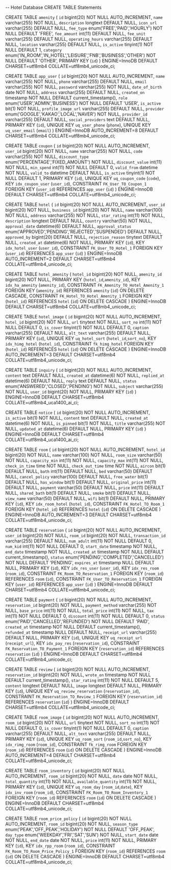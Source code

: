 -- Hotel Database CREATE TABLE Statements

CREATE TABLE `amenity` (
  `id` bigint(20) NOT NULL AUTO_INCREMENT,
  `name` varchar(255) NOT NULL,
  `description` longtext DEFAULT NULL,
  `icon_url` varchar(255) DEFAULT NULL,
  `fee_type` enum('FREE','PAID','HOURLY') NOT NULL DEFAULT 'FREE',
  `fee_amount` int(11) DEFAULT NULL,
  `fee_unit` varchar(255) DEFAULT NULL,
  `operating_hours` varchar(255) DEFAULT NULL,
  `location` varchar(255) DEFAULT NULL,
  `is_active` tinyint(1) NOT NULL DEFAULT 1,
  `category` enum('IN_ROOM','IN_HOTEL','LEISURE','FNB','BUSINESS','OTHER') NOT NULL DEFAULT 'OTHER',
  PRIMARY KEY (`id`)
) ENGINE=InnoDB DEFAULT CHARSET=utf8mb4 COLLATE=utf8mb4_unicode_ci;

CREATE TABLE `app_user` (
  `id` bigint(20) NOT NULL AUTO_INCREMENT,
  `name` varchar(255) NOT NULL,
  `phone` varchar(255) DEFAULT NULL,
  `email` varchar(255) NOT NULL,
  `password` varchar(255) NOT NULL,
  `date_of_birth` date NOT NULL,
  `address` varchar(255) DEFAULT NULL,
  `created_on` timestamp NOT NULL DEFAULT current_timestamp(),
  `role` enum('USER','ADMIN','BUSINESS') NOT NULL DEFAULT 'USER',
  `is_active` bit(1) NOT NULL,
  `profile_image_url` varchar(255) DEFAULT NULL,
  `provider` enum('GOOGLE','KAKAO','LOCAL','NAVER') NOT NULL,
  `provider_id` varchar(255) DEFAULT NULL,
  `social_providers` text DEFAULT NULL,
  PRIMARY KEY (`id`),
  UNIQUE KEY `uq_user_phone` (`phone`),
  UNIQUE KEY `uq_user_email` (`email`)
) ENGINE=InnoDB AUTO_INCREMENT=8 DEFAULT CHARSET=utf8mb4 COLLATE=utf8mb4_unicode_ci;

CREATE TABLE `coupon` (
  `id` bigint(20) NOT NULL AUTO_INCREMENT,
  `user_id` bigint(20) NOT NULL,
  `name` varchar(255) NOT NULL,
  `code` varchar(255) NOT NULL,
  `discount_type` enum('PERCENTAGE','FIXED_AMOUNT') NOT NULL,
  `discount_value` int(11) NOT NULL,
  `min_spend` int(11) NOT NULL DEFAULT 0,
  `valid_from` datetime NOT NULL,
  `valid_to` datetime DEFAULT NULL,
  `is_active` tinyint(1) NOT NULL DEFAULT 1,
  PRIMARY KEY (`id`),
  UNIQUE KEY `uq_coupon_code` (`code`),
  KEY `idx_coupon_user` (`user_id`),
  CONSTRAINT `FK_User_TO_Coupon_1` FOREIGN KEY (`user_id`) REFERENCES `app_user` (`id`)
) ENGINE=InnoDB DEFAULT CHARSET=utf8mb4 COLLATE=utf8mb4_unicode_ci;

CREATE TABLE `hotel` (
  `id` bigint(20) NOT NULL AUTO_INCREMENT,
  `user_id` bigint(20) NOT NULL,
  `business_id` bigint(20) NOT NULL,
  `name` varchar(100) NOT NULL,
  `address` varchar(255) NOT NULL,
  `star_rating` int(11) NOT NULL,
  `description` longtext DEFAULT NULL,
  `country` varchar(50) NOT NULL,
  `approval_date` datetime(6) DEFAULT NULL,
  `approval_status` enum('APPROVED','PENDING','REJECTED','SUSPENDED') DEFAULT NULL,
  `approved_by` bigint(20) DEFAULT NULL,
  `rejection_reason` tinytext DEFAULT NULL,
  `created_at` datetime(6) NOT NULL,
  PRIMARY KEY (`id`),
  KEY `idx_hotel_user` (`user_id`),
  CONSTRAINT `FK_User_TO_Hotel_1` FOREIGN KEY (`user_id`) REFERENCES `app_user` (`id`)
) ENGINE=InnoDB AUTO_INCREMENT=2 DEFAULT CHARSET=utf8mb4 COLLATE=utf8mb4_unicode_ci;

CREATE TABLE `hotel_amenity` (
  `hotel_id` bigint(20) NOT NULL,
  `amenity_id` bigint(20) NOT NULL,
  PRIMARY KEY (`hotel_id`,`amenity_id`),
  KEY `idx_ha_amenity` (`amenity_id`),
  CONSTRAINT `FK_Amenity_TO_Hotel_Amenity_1` FOREIGN KEY (`amenity_id`) REFERENCES `amenity` (`id`) ON DELETE CASCADE,
  CONSTRAINT `FK_Hotel_TO_Hotel_Amenity_1` FOREIGN KEY (`hotel_id`) REFERENCES `hotel` (`id`) ON DELETE CASCADE
) ENGINE=InnoDB DEFAULT CHARSET=utf8mb4 COLLATE=utf8mb4_unicode_ci;

CREATE TABLE `hotel_image` (
  `id` bigint(20) NOT NULL AUTO_INCREMENT,
  `hotel_id` bigint(20) NOT NULL,
  `url` tinytext NOT NULL,
  `sort_no` int(11) NOT NULL DEFAULT 0,
  `is_cover` tinyint(1) NOT NULL DEFAULT 0,
  `caption` varchar(255) DEFAULT NULL,
  `alt_text` varchar(255) DEFAULT NULL,
  PRIMARY KEY (`id`),
  UNIQUE KEY `uq_hotel_sort` (`hotel_id`,`sort_no`),
  KEY `idx_himg_hotel` (`hotel_id`),
  CONSTRAINT `fk_himg_hotel` FOREIGN KEY (`hotel_id`) REFERENCES `hotel` (`id`) ON DELETE CASCADE
) ENGINE=InnoDB AUTO_INCREMENT=3 DEFAULT CHARSET=utf8mb4 COLLATE=utf8mb4_unicode_ci;

CREATE TABLE `inquiry` (
  `id` bigint(20) NOT NULL AUTO_INCREMENT,
  `content` text DEFAULT NULL,
  `created_at` datetime(6) NOT NULL,
  `replied_at` datetime(6) DEFAULT NULL,
  `reply` text DEFAULT NULL,
  `status` enum('ANSWERED','CLOSED','PENDING') NOT NULL,
  `subject` varchar(255) NOT NULL,
  `user_id` bigint(20) NOT NULL,
  PRIMARY KEY (`id`)
) ENGINE=InnoDB DEFAULT CHARSET=utf8mb4 COLLATE=utf8mb4_uca1400_ai_ci;

CREATE TABLE `notice` (
  `id` bigint(20) NOT NULL AUTO_INCREMENT,
  `is_active` bit(1) NOT NULL,
  `content` text DEFAULT NULL,
  `created_at` datetime(6) NOT NULL,
  `is_pinned` bit(1) NOT NULL,
  `title` varchar(255) NOT NULL,
  `updated_at` datetime(6) DEFAULT NULL,
  PRIMARY KEY (`id`)
) ENGINE=InnoDB DEFAULT CHARSET=utf8mb4 COLLATE=utf8mb4_uca1400_ai_ci;

CREATE TABLE `room` (
  `id` bigint(20) NOT NULL AUTO_INCREMENT,
  `hotel_id` bigint(20) NOT NULL,
  `name` varchar(100) NOT NULL,
  `room_size` varchar(50) NOT NULL,
  `capacity_min` int(11) NOT NULL,
  `capacity_max` int(11) NOT NULL,
  `check_in_time` time NOT NULL,
  `check_out_time` time NOT NULL,
  `aircon` bit(1) DEFAULT NULL,
  `bath` int(11) DEFAULT NULL,
  `bed` varchar(50) DEFAULT NULL,
  `cancel_policy` varchar(100) DEFAULT NULL,
  `free_water` bit(1) DEFAULT NULL,
  `has_window` bit(1) DEFAULT NULL,
  `original_price` int(11) DEFAULT NULL,
  `payment` varchar(50) DEFAULT NULL,
  `price` int(11) DEFAULT NULL,
  `shared_bath` bit(1) DEFAULT NULL,
  `smoke` bit(1) DEFAULT NULL,
  `view_name` varchar(50) DEFAULT NULL,
  `wifi` bit(1) DEFAULT NULL,
  PRIMARY KEY (`id`),
  KEY `idx_room_hotel` (`hotel_id`),
  CONSTRAINT `FK_Hotel_TO_Room_1` FOREIGN KEY (`hotel_id`) REFERENCES `hotel` (`id`) ON DELETE CASCADE
) ENGINE=InnoDB AUTO_INCREMENT=3 DEFAULT CHARSET=utf8mb4 COLLATE=utf8mb4_unicode_ci;

CREATE TABLE `reservation` (
  `id` bigint(20) NOT NULL AUTO_INCREMENT,
  `user_id` bigint(20) NOT NULL,
  `room_id` bigint(20) NOT NULL,
  `transaction_id` varchar(255) DEFAULT NULL,
  `num_adult` int(11) NOT NULL DEFAULT 0,
  `num_kid` int(11) NOT NULL DEFAULT 0,
  `start_date` timestamp NOT NULL,
  `end_date` timestamp NOT NULL,
  `created_at` timestamp NOT NULL DEFAULT current_timestamp(),
  `status` enum('PENDING','COMPLETED','CANCELLED') NOT NULL DEFAULT 'PENDING',
  `expires_at` timestamp NULL DEFAULT NULL,
  PRIMARY KEY (`id`),
  KEY `idx_res_user` (`user_id`),
  KEY `idx_res_room` (`room_id`),
  CONSTRAINT `FK_Room_TO_Reservation_1` FOREIGN KEY (`room_id`) REFERENCES `room` (`id`),
  CONSTRAINT `FK_User_TO_Reservation_1` FOREIGN KEY (`user_id`) REFERENCES `app_user` (`id`)
) ENGINE=InnoDB DEFAULT CHARSET=utf8mb4 COLLATE=utf8mb4_unicode_ci;

CREATE TABLE `payment` (
  `id` bigint(20) NOT NULL AUTO_INCREMENT,
  `reservation_id` bigint(20) NOT NULL,
  `payment_method` varchar(255) NOT NULL,
  `base_price` int(11) NOT NULL,
  `total_price` int(11) NOT NULL,
  `tax` int(11) NOT NULL DEFAULT 0,
  `discount` int(11) NOT NULL DEFAULT 0,
  `status` enum('PAID','CANCELLED','REFUNDED') NOT NULL DEFAULT 'PAID',
  `created_at` timestamp NOT NULL DEFAULT current_timestamp(),
  `refunded_at` timestamp NULL DEFAULT NULL,
  `receipt_url` varchar(255) DEFAULT NULL,
  PRIMARY KEY (`id`),
  UNIQUE KEY `uq_receipt_url` (`receipt_url`),
  KEY `idx_pay_res` (`reservation_id`),
  CONSTRAINT `FK_Reservation_TO_Payment_1` FOREIGN KEY (`reservation_id`) REFERENCES `reservation` (`id`)
) ENGINE=InnoDB DEFAULT CHARSET=utf8mb4 COLLATE=utf8mb4_unicode_ci;

CREATE TABLE `review` (
  `id` bigint(20) NOT NULL AUTO_INCREMENT,
  `reservation_id` bigint(20) NOT NULL,
  `wrote_on` timestamp NOT NULL DEFAULT current_timestamp(),
  `star_rating` int(11) NOT NULL DEFAULT 5,
  `content` longtext DEFAULT NULL,
  `image` longtext DEFAULT NULL,
  PRIMARY KEY (`id`),
  UNIQUE KEY `uq_review_reservation` (`reservation_id`),
  CONSTRAINT `FK_Reservation_TO_Review_1` FOREIGN KEY (`reservation_id`) REFERENCES `reservation` (`id`)
) ENGINE=InnoDB DEFAULT CHARSET=utf8mb4 COLLATE=utf8mb4_unicode_ci;

CREATE TABLE `room_image` (
  `id` bigint(20) NOT NULL AUTO_INCREMENT,
  `room_id` bigint(20) NOT NULL,
  `url` tinytext NOT NULL,
  `sort_no` int(11) NOT NULL DEFAULT 0,
  `is_cover` tinyint(1) NOT NULL DEFAULT 0,
  `caption` varchar(255) DEFAULT NULL,
  `alt_text` varchar(255) DEFAULT NULL,
  PRIMARY KEY (`id`),
  UNIQUE KEY `uq_room_sort` (`room_id`,`sort_no`),
  KEY `idx_rimg_room` (`room_id`),
  CONSTRAINT `fk_rimg_room` FOREIGN KEY (`room_id`) REFERENCES `room` (`id`) ON DELETE CASCADE
) ENGINE=InnoDB AUTO_INCREMENT=4 DEFAULT CHARSET=utf8mb4 COLLATE=utf8mb4_unicode_ci;

CREATE TABLE `room_inventory` (
  `id` bigint(20) NOT NULL AUTO_INCREMENT,
  `room_id` bigint(20) NOT NULL,
  `date` date NOT NULL,
  `total_quantity` int(11) NOT NULL,
  `available_quantity` int(11) NOT NULL,
  PRIMARY KEY (`id`),
  UNIQUE KEY `uq_room_day` (`room_id`,`date`),
  KEY `idx_inv_room` (`room_id`),
  CONSTRAINT `FK_Room_TO_Room_Inventory_1` FOREIGN KEY (`room_id`) REFERENCES `room` (`id`) ON DELETE CASCADE
) ENGINE=InnoDB DEFAULT CHARSET=utf8mb4 COLLATE=utf8mb4_unicode_ci;

CREATE TABLE `room_price_policy` (
  `id` bigint(20) NOT NULL AUTO_INCREMENT,
  `room_id` bigint(20) NOT NULL,
  `season_type` enum('PEAK','OFF_PEAK','HOLIDAY') NOT NULL DEFAULT 'OFF_PEAK',
  `day_type` enum('WEEKDAY','FRI','SAT','SUN') NOT NULL,
  `start_date` date NOT NULL,
  `end_date` date NOT NULL,
  `price` int(11) NOT NULL,
  PRIMARY KEY (`id`),
  KEY `idx_rpp_room` (`room_id`),
  CONSTRAINT `FK_Room_TO_Room_Price_Policy_1` FOREIGN KEY (`room_id`) REFERENCES `room` (`id`) ON DELETE CASCADE
) ENGINE=InnoDB DEFAULT CHARSET=utf8mb4 COLLATE=utf8mb4_unicode_ci;